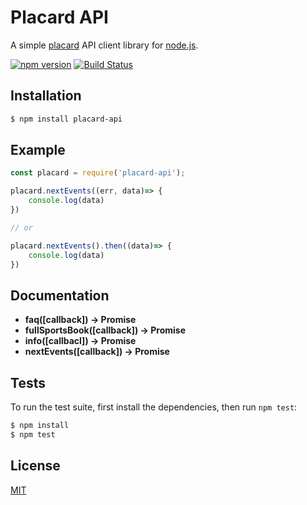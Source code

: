 Placard API
===========

A simple [placard](https://www.jogossantacasa.pt/web/Placard) API client library for [node.js](http://nodejs.org).

[![npm version](https://badge.fury.io/js/placard-api.svg)](https://www.npmjs.com/package/placard-api)
[![Build Status](https://travis-ci.org/efernandesng/placard-api.svg?branch=master)](https://travis-ci.org/efernandesng/placard-api)


## Installation

```bash
$ npm install placard-api
```

## Example

```javascript
const placard = require('placard-api');

placard.nextEvents((err, data)=> {
    console.log(data)
})

// or

placard.nextEvents().then((data)=> {
    console.log(data)
})
```

## Documentation

- **faq([callback]) -> Promise**
- **fullSportsBook([callback]) -> Promise**
- **info([callbacl]) -> Promise**
- **nextEvents([callback]) -> Promise**

## Tests

To run the test suite, first install the dependencies, then run `npm test`:

```bash
$ npm install
$ npm test
```

## License
[MIT](https://github.com/efernandesng/placard-api/blob/master/LICENSE.md)
